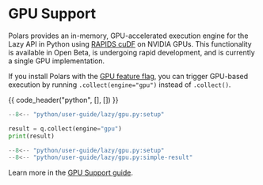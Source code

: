 # GPU Support

Polars provides an in-memory, GPU-accelerated execution engine for the Lazy API in Python using
[RAPIDS cuDF](https://docs.rapids.ai/api/cudf/stable/) on NVIDIA GPUs. This functionality is
available in Open Beta, is undergoing rapid development, and is currently a single GPU
implementation.

If you install Polars with the [GPU feature flag](../installation.md), you can trigger GPU-based
execution by running `.collect(engine="gpu")` instead of `.collect()`.

{{ code_header("python", [], []) }}

```python
--8<-- "python/user-guide/lazy/gpu.py:setup"

result = q.collect(engine="gpu")
print(result)
```

```python exec="on" result="text" session="user-guide/lazy"
--8<-- "python/user-guide/lazy/gpu.py:setup"
--8<-- "python/user-guide/lazy/gpu.py:simple-result"
```

Learn more in the [GPU Support guide](../gpu-support.md).
